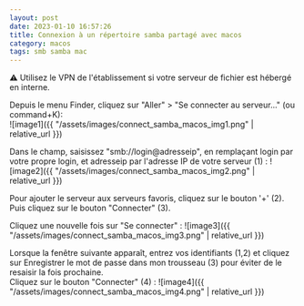 ```yaml
---
layout: post
date: 2023-01-10 16:57:26
title: Connexion à un répertoire samba partagé avec macos
category: macos 
tags: smb samba mac
---  
```


⚠️ Utilisez le VPN de l'établissement si votre serveur de fichier est hébergé en interne.

Depuis le menu Finder, cliquez sur "Aller" > "Se connecter au serveur..." (ou command+K):  
![image1]({{ "/assets/images/connect_samba_macos_img1.png" | relative_url }})


Dans le champ, saisissez "smb://login@adresseip", en remplaçant login par votre propre login, et adresseip par l'adresse IP de votre serveur (1) :
![image2]({{ "/assets/images/connect_samba_macos_img2.png" | relative_url }})

Pour ajouter le serveur aux serveurs favoris, cliquez sur le bouton '+' (2). Puis cliquez sur le bouton "Connecter" (3).

Cliquez une nouvelle fois sur "Se connecter" :
![image3]({{ "/assets/images/connect_samba_macos_img3.png" | relative_url }})

Lorsque la fenêtre suivante apparaît, entrez vos identifiants (1,2) et cliquez sur Enregistrer le mot de passe dans mon trousseau (3) pour éviter de le resaisir la fois prochaine.  
Cliquez sur le bouton "Connecter" (4) :
![image4]({{ "/assets/images/connect_samba_macos_img4.png" | relative_url }})

